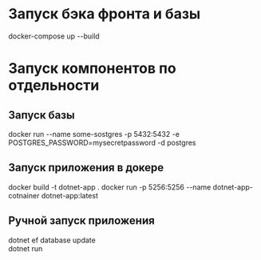 # Запуск бэка фронта и базы
docker-compose up --build

# Запуск компонентов по отдельности
## Запуск базы
docker run --name some-sostgres -p 5432:5432 -e POSTGRES_PASSWORD=mysecretpassword -d postgres

## Запуск приложения в докере
docker build -t dotnet-app .
docker run -p 5256:5256 --name dotnet-app-cotnainer dotnet-app:latest

## Ручной запуск приложения
dotnet ef database update\
dotnet run


